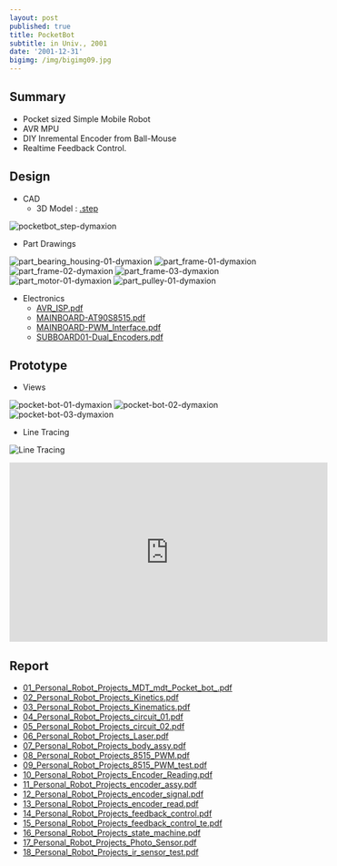 ```yaml
---
layout: post
published: true
title: PocketBot
subtitle: in Univ., 2001
date: '2001-12-31'
bigimg: /img/bigimg09.jpg
---
```


## Summary
* Pocket sized Simple Mobile Robot
* AVR MPU
* DIY Inremental Encoder from Ball-Mouse
* Realtime Feedback Control.

## Design
* CAD
  - 3D Model : [.step](https://drive.google.com/open?id=0B3VzdmodvgcIVWZSMWx6SFdKNzQ)

![pocketbot_step-dymaxion](https://cloud.githubusercontent.com/assets/12775748/21951874/02fd9712-da52-11e6-824f-a291f072981f.jpg)

* Part Drawings

![part_bearing_housing-01-dymaxion](https://cloud.githubusercontent.com/assets/12775748/21951866/02d5b148-da52-11e6-8586-d7c84f5c7ff7.gif)
![part_frame-01-dymaxion](https://cloud.githubusercontent.com/assets/12775748/21951871/02dfb698-da52-11e6-9f96-b35a6b22dbeb.gif)
![part_frame-02-dymaxion](https://cloud.githubusercontent.com/assets/12775748/21951869/02db6746-da52-11e6-8a37-f1c1ae2ebe29.gif)
![part_frame-03-dymaxion](https://cloud.githubusercontent.com/assets/12775748/21951867/02d76934-da52-11e6-870e-e314c2d12a4b.gif)
![part_motor-01-dymaxion](https://cloud.githubusercontent.com/assets/12775748/21951870/02dbbd54-da52-11e6-9511-8db16719e223.gif)
![part_pulley-01-dymaxion](https://cloud.githubusercontent.com/assets/12775748/21951872/02faf46c-da52-11e6-9bd8-23fb7f68d320.gif)

* Electronics
  - [AVR_ISP.pdf](https://drive.google.com/open?id=0B3VzdmodvgcIa3dMaVVYeVhoOEk)
  - [MAINBOARD-AT90S8515.pdf](https://drive.google.com/open?id=0B3VzdmodvgcIOWNrYlRaay04Z1k)
  - [MAINBOARD-PWM_Interface.pdf](https://drive.google.com/open?id=0B3VzdmodvgcIbG9WcngtVjJCVjQ)
  - [SUBBOARD01-Dual_Encoders.pdf](https://drive.google.com/open?id=0B3VzdmodvgcIcnFveDhJMHp0bGc)

## Prototype
* Views

![pocket-bot-01-dymaxion](https://cloud.githubusercontent.com/assets/12775748/21951873/02fc8674-da52-11e6-9dfc-5808866c7503.jpg)
![pocket-bot-02-dymaxion](https://cloud.githubusercontent.com/assets/12775748/21951875/02fe0206-da52-11e6-8040-27b4f6801097.jpg)
![pocket-bot-03-dymaxion](https://cloud.githubusercontent.com/assets/12775748/21951876/02fe9dce-da52-11e6-9d61-c1fd15de4e3a.jpg)


* Line Tracing

![Line Tracing](https://cloud.githubusercontent.com/assets/12775748/21951868/02d8628a-da52-11e6-81f1-7769c6d33e3a.gif)

<iframe width="560" height="315" src="https://www.youtube.com/embed/SDE5iykJ2N0" frameborder="0" allowfullscreen></iframe>

## Report
* [01_Personal_Robot_Projects_MDT_mdt_Pocket_bot_.pdf](https://drive.google.com/open?id=0B3VzdmodvgcIeVVtVEhuSE1CX2s)
* [02_Personal_Robot_Projects_Kinetics.pdf](https://drive.google.com/open?id=0B3VzdmodvgcIcTNwaDdFd2ZDZ1U)
* [03_Personal_Robot_Projects_Kinematics.pdf](https://drive.google.com/open?id=0B3VzdmodvgcIcUJNU2VLUVo0ZVE)
* [04_Personal_Robot_Projects_circuit_01.pdf](https://drive.google.com/open?id=0B3VzdmodvgcISlBXX29VTjRnWkU)
* [05_Personal_Robot_Projects_circuit_02.pdf](https://drive.google.com/open?id=0B3VzdmodvgcIaThlemIxZk5Lbms)
* [06_Personal_Robot_Projects_Laser.pdf](https://drive.google.com/open?id=0B3VzdmodvgcIclU2NC1jLWhXalE)
* [07_Personal_Robot_Projects_body_assy.pdf](https://drive.google.com/open?id=0B3VzdmodvgcILXpERGt4bUdVS1k)
* [08_Personal_Robot_Projects_8515_PWM.pdf](https://drive.google.com/open?id=0B3VzdmodvgcIdDE2S3Q1dXNlOFU)
* [09_Personal_Robot_Projects_8515_PWM_test.pdf](https://drive.google.com/open?id=0B3VzdmodvgcIRERZVXlOMzhyUFk)
* [10_Personal_Robot_Projects_Encoder_Reading.pdf](https://drive.google.com/open?id=0B3VzdmodvgcIVGlna1FIbUtBaGc)
* [11_Personal_Robot_Projects_encoder_assy.pdf](https://drive.google.com/open?id=0B3VzdmodvgcILU9uWDR5TWMyaU0)
* [12_Personal_Robot_Projects_encoder_signal.pdf](https://drive.google.com/open?id=0B3VzdmodvgcIVUkyR2k3Um5Ba0U)
* [13_Personal_Robot_Projects_encoder_read.pdf](https://drive.google.com/open?id=0B3VzdmodvgcITWFSNmFxQTA0Z1E)
* [14_Personal_Robot_Projects_feedback_control.pdf](https://drive.google.com/open?id=0B3VzdmodvgcITjRZLUI0dDBtMVU)
* [15_Personal_Robot_Projects_feedback_control_te.pdf](https://drive.google.com/open?id=0B3VzdmodvgcIQlZvUzlzUERzZUU)
* [16_Personal_Robot_Projects_state_machine.pdf](https://drive.google.com/open?id=0B3VzdmodvgcIMlFUWWxER3dNMUk)
* [17_Personal_Robot_Projects_Photo_Sensor.pdf](https://drive.google.com/open?id=0B3VzdmodvgcIbFUyMUpNMXJiWnM)
* [18_Personal_Robot_Projects_ir_sensor_test.pdf](https://drive.google.com/open?id=0B3VzdmodvgcIRFJmblo3VkpyU2c)
